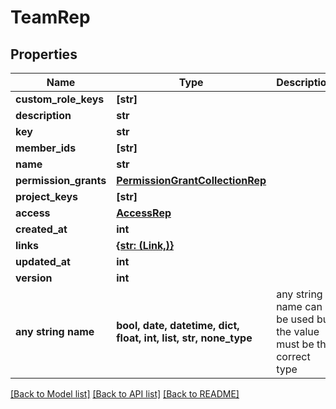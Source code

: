 # TeamRep


## Properties
Name | Type | Description | Notes
------------ | ------------- | ------------- | -------------
**custom_role_keys** | **[str]** |  | [optional] 
**description** | **str** |  | [optional] 
**key** | **str** |  | [optional] 
**member_ids** | **[str]** |  | [optional] 
**name** | **str** |  | [optional] 
**permission_grants** | [**PermissionGrantCollectionRep**](PermissionGrantCollectionRep.md) |  | [optional] 
**project_keys** | **[str]** |  | [optional] 
**access** | [**AccessRep**](AccessRep.md) |  | [optional] 
**created_at** | **int** |  | [optional] 
**links** | [**{str: (Link,)}**](Link.md) |  | [optional] 
**updated_at** | **int** |  | [optional] 
**version** | **int** |  | [optional] 
**any string name** | **bool, date, datetime, dict, float, int, list, str, none_type** | any string name can be used but the value must be the correct type | [optional]

[[Back to Model list]](../README.md#documentation-for-models) [[Back to API list]](../README.md#documentation-for-api-endpoints) [[Back to README]](../README.md)


